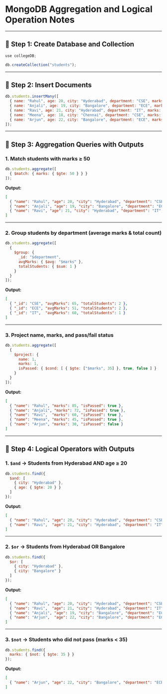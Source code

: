 # MongoDB Aggregation and Logical Operation Notes
---

## 📌 Step 1: Create Database and Collection
```js
use collegeDB;

db.createCollection("students");
````

---

## 📌 Step 2: Insert Documents

```js
db.students.insertMany([
  { name: "Rahul", age: 20, city: "Hyderabad", department: "CSE", marks: 85 },
  { name: "Anjali", age: 19, city: "Bangalore", department: "ECE", marks: 72 },
  { name: "Ravi", age: 21, city: "Hyderabad", department: "IT", marks: 60 },
  { name: "Meena", age: 18, city: "Chennai", department: "CSE", marks: 45 },
  { name: "Arjun", age: 22, city: "Bangalore", department: "ECE", marks: 30 }
]);
```

---

## 📌 Step 3: Aggregation Queries with Outputs

### 1. Match students with marks ≥ 50

```js
db.students.aggregate([
  { $match: { marks: { $gte: 50 } } }
]);
```

**Output:**

```json
[
  { "name": "Rahul", "age": 20, "city": "Hyderabad", "department": "CSE", "marks": 85 },
  { "name": "Anjali", "age": 19, "city": "Bangalore", "department": "ECE", "marks": 72 },
  { "name": "Ravi", "age": 21, "city": "Hyderabad", "department": "IT", "marks": 60 }
]
```

---

### 2. Group students by department (average marks & total count)

```js
db.students.aggregate([
  {
    $group: {
      _id: "$department",
      avgMarks: { $avg: "$marks" },
      totalStudents: { $sum: 1 }
    }
  }
]);
```

**Output:**

```json
[
  { "_id": "CSE", "avgMarks": 65, "totalStudents": 2 },
  { "_id": "ECE", "avgMarks": 51, "totalStudents": 2 },
  { "_id": "IT",  "avgMarks": 60, "totalStudents": 1 }
]
```

---

### 3. Project name, marks, and pass/fail status

```js
db.students.aggregate([
  {
    $project: {
      name: 1,
      marks: 1,
      isPassed: { $cond: [ { $gte: ["$marks", 35] }, true, false ] }
    }
  }
]);
```

**Output:**

```json
[
  { "name": "Rahul", "marks": 85, "isPassed": true },
  { "name": "Anjali", "marks": 72, "isPassed": true },
  { "name": "Ravi",  "marks": 60, "isPassed": true },
  { "name": "Meena", "marks": 45, "isPassed": true },
  { "name": "Arjun", "marks": 30, "isPassed": false }
]
```

---

## 📌 Step 4: Logical Operators with Outputs

### 1. `$and` → Students from Hyderabad AND age ≥ 20

```js
db.students.find({
  $and: [
    { city: "Hyderabad" },
    { age: { $gte: 20 } }
  ]
});
```

**Output:**

```json
[
  { "name": "Rahul", "age": 20, "city": "Hyderabad", "department": "CSE", "marks": 85 },
  { "name": "Ravi",  "age": 21, "city": "Hyderabad", "department": "IT", "marks": 60 }
]
```

---

### 2. `$or` → Students from Hyderabad OR Bangalore

```js
db.students.find({
  $or: [
    { city: "Hyderabad" },
    { city: "Bangalore" }
  ]
});
```

**Output:**

```json
[
  { "name": "Rahul", "age": 20, "city": "Hyderabad", "department": "CSE", "marks": 85 },
  { "name": "Ravi",  "age": 21, "city": "Hyderabad", "department": "IT", "marks": 60 },
  { "name": "Anjali", "age": 19, "city": "Bangalore", "department": "ECE", "marks": 72 },
  { "name": "Arjun",  "age": 22, "city": "Bangalore", "department": "ECE", "marks": 30 }
]
```

---

### 3. `$not` → Students who did **not** pass (marks < 35)

```js
db.students.find({
  marks: { $not: { $gte: 35 } }
});
```

**Output:**

```json
[
  { "name": "Arjun", "age": 22, "city": "Bangalore", "department": "ECE", "marks": 30 }
]

